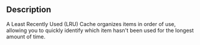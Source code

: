 ## Description

A Least Recently Used (LRU) Cache organizes items in order of use, allowing you to quickly identify which item hasn't been used for the longest amount of time.
